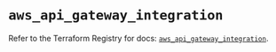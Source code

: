 # `aws_api_gateway_integration`

Refer to the Terraform Registry for docs: [`aws_api_gateway_integration`](https://registry.terraform.io/providers/hashicorp/aws/5.96.0/docs/resources/api_gateway_integration).
